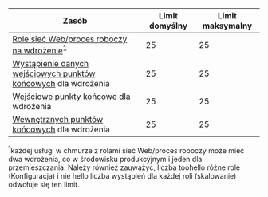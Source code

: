| Zasób | Limit domyślny | Limit maksymalny |
| --- | --- | --- |
| [Role sieć Web/proces roboczy na wdrożenie](../articles/cloud-services/cloud-services-choose-me.md)<sup>1</sup> |25 |25 |
| [Wystąpienie danych wejściowych punktów końcowych](http://msdn.microsoft.com/library/gg557552.aspx#InstanceInputEndpoint) dla wdrożenia |25 |25 |
| [Wejściowe punkty końcowe](http://msdn.microsoft.com/library/gg557552.aspx#InputEndpoint) dla wdrożenia |25 |25 |
| [Wewnętrznych punktów końcowych](http://msdn.microsoft.com/library/gg557552.aspx#InternalEndpoint) dla wdrożenia |25 |25 |

<sup>1</sup>każdej usługi w chmurze z rolami sieć Web/proces roboczy może mieć dwa wdrożenia, co w środowisku produkcyjnym i jeden dla przemieszczania. Należy również zauważyć, liczba toohello różne role (Konfiguracja) i nie hello liczba wystąpień dla każdej roli (skalowanie) odwołuje się ten limit.

